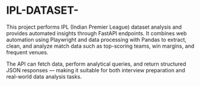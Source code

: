 # IPL-DATASET-

This project performs IPL (Indian Premier League) dataset analysis and provides automated insights through FastAPI endpoints.
It combines web automation using Playwright and data processing with Pandas to extract, clean, and analyze match data such as top-scoring teams, win margins, and frequent venues.

The API can fetch data, perform analytical queries, and return structured JSON responses — making it suitable for both interview preparation and real-world data analysis tasks.
